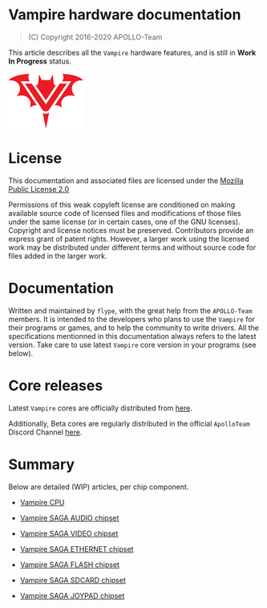# Vampire hardware documentation

> (C) Copyright 2016-2020 APOLLO-Team

This article describes all the `Vampire` hardware features, and is still in **Work In Progress** status.

![Vampire Logo](ASSETS/V_LOGO.png)

# License

This documentation and associated files are licensed under the [Mozilla Public License 2.0](../LICENSE)

Permissions of this weak copyleft license are conditioned on making available source code of licensed files and modifications of those files under the same license (or in certain cases, one of the GNU licenses). Copyright and license notices must be preserved. Contributors provide an express grant of patent rights. However, a larger work using the licensed work may be distributed under different terms and without source code for files added in the larger work.

# Documentation

Written and maintained by `flype`, with the great help from the `APOLLO-Team` members. It is intended to the developers who plans to use the `Vampire` for their programs or games, and to help the community to write drivers. All the specifications mentionned in this documentation always refers to the latest version. Take care to use latest `Vampire` core version in your programs (see below).

# Core releases

Latest `Vampire` cores are officially distributed from [here](https://www.apollo-accelerators.com/wiki/doku.php/start#core_and_software_updates). 

Additionally, Beta cores are regularly distributed in the official `ApolloTeam` Discord Channel [here](https://discord.gg/bM684VW).

# Summary

Below are detailed (WIP) articles, per chip component.

* [Vampire CPU](CPU)

* [Vampire SAGA AUDIO chipset](AUDIO)

* [Vampire SAGA VIDEO chipset](VIDEO)

* [Vampire SAGA ETHERNET chipset](ETHERNET)

* [Vampire SAGA FLASH chipset](FLASH)

* [Vampire SAGA SDCARD chipset](SDCARD)

* [Vampire SAGA JOYPAD chipset](JOYPAD)
